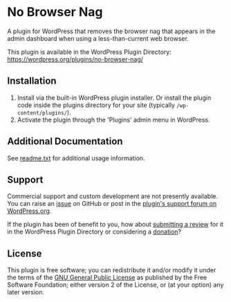 # No Browser Nag

A plugin for WordPress that removes the browser nag that appears in the admin dashboard when using a less-than-current web browser.

This plugin is available in the WordPress Plugin Directory: https://wordpress.org/plugins/no-browser-nag/


## Installation

1. Install via the built-in WordPress plugin installer. Or install the plugin code inside the plugins directory for your site (typically `/wp-content/plugins/`).
2. Activate the plugin through the 'Plugins' admin menu in WordPress.


## Additional Documentation

See [readme.txt](https://github.com/coffee2code/no-browser-nag/blob/master/readme.txt) for additional usage information.


## Support

Commercial support and custom development are not presently available. You can raise an [issue](https://github.com/coffee2code/no-browser-nag/issues) on GitHub or post in the [plugin's support forum on WordPress.org](https://wordpress.org/support/plugin/no-browser-nag/).

If the plugin has been of benefit to you, how about [submitting a review](https://wordpress.org/support/plugin/no-browser-nag/reviews/) for it in the WordPress Plugin Directory or considering a [donation](https://www.paypal.com/cgi-bin/webscr?cmd=_s-xclick&hosted_button_id=6ARCFJ9TX3522)?


## License

This plugin is free software; you can redistribute it and/or modify it under the terms of the [GNU General Public License](https://www.gnu.org/licenses/gpl-2.0.html) as published by the Free Software Foundation; either version 2 of the License, or (at your option) any later version.